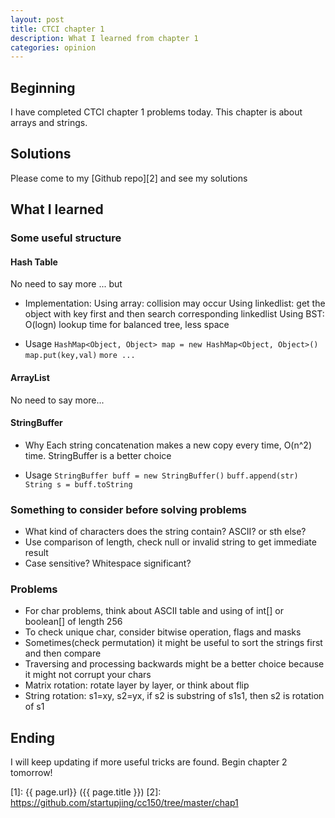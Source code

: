 ```yaml
---
layout: post
title: CTCI chapter 1
description: What I learned from chapter 1
categories: opinion
---
```


## Beginning
I have completed CTCI chapter 1 problems today.
This chapter is about arrays and strings.

## Solutions
Please come to my [Github repo][2] and see my solutions

## What I learned

### Some useful structure

#### Hash Table
No need to say more ... but

* Implementation: 
Using array: collision may occur
Using linkedlist: get the object with key first and then search corresponding linkedlist
Using BST: O(logn) lookup time for balanced tree, less space

* Usage
`HashMap<Object, Object> map = new HashMap<Object, Object>()`
`map.put(key,val)`
`more ...`

#### ArrayList
No need to say more...

#### StringBuffer

* Why
Each string concatenation makes a new copy every time, O(n^2) time.
StringBuffer is a better choice

* Usage
`StringBuffer buff = new StringBuffer()`
`buff.append(str)`
`String s = buff.toString`

### Something to consider before solving problems
* What kind of characters does the string contain? ASCII? or sth else?
* Use comparison of length, check null or invalid string to get immediate result
* Case sensitive? Whitespace significant?

### Problems

* For char problems, think about ASCII table and using of int[] or boolean[] of length 256
* To check unique char, consider bitwise operation, flags and masks 
* Sometimes(check permutation) it might be useful to sort the strings first and then compare
* Traversing and processing backwards might be a better choice because it might not corrupt your chars
* Matrix rotation: rotate layer by layer, or think about flip
* String rotation: s1=xy, s2=yx, if s2 is substring of s1s1, then s2 is rotation of s1

## Ending
I will keep updating if more useful tricks are found.
Begin chapter 2 tomorrow!


[startupjing]:    http://startupjing.github.io  "startupjing"
[1]:    {{ page.url}}  ({{ page.title }})
[2]: https://github.com/startupjing/cc150/tree/master/chap1




